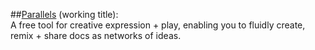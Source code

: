 ##[Parallels](http://parallels.io) (working title): <br>A free tool for creative expression + play, enabling you to fluidly create, remix + share docs as networks of ideas.